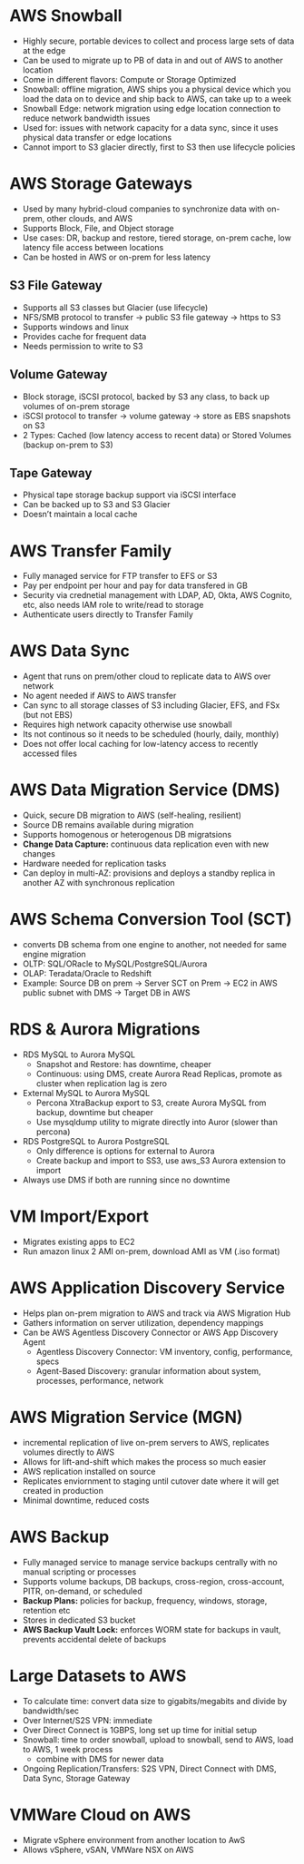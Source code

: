 # AWS Snowball
- Highly secure, portable devices to collect and process large sets of data at the edge
- Can be used to migrate up to PB of data in and out of AWS to another location
- Come in different flavors: Compute or Storage Optimized
- Snowball: offline migration, AWS ships you a physical device which you load the data on to device and ship back to AWS, can take up to a week
- Snowball Edge: network migration using edge location connection to reduce network bandwidth issues
- Used for: issues with network capacity for a data sync, since it uses physical data transfer or edge locations
- Cannot import to S3 glacier directly, first to S3 then use lifecycle policies

# AWS Storage Gateways
- Used by many hybrid-cloud companies to synchronize data with on-prem, other clouds, and AWS
- Supports Block, File, and Object storage
- Use cases: DR, backup and restore, tiered storage, on-prem cache, low latency file access between locations
- Can be hosted in AWS or on-prem for less latency

## S3 File Gateway
- Supports all S3 classes but Glacier (use lifecycle)
- NFS/SMB protocol to transfer -> public S3 file gateway -> https to S3
- Supports windows and linux
- Provides cache for frequent data
- Needs permission to write to S3

## Volume Gateway
- Block storage, iSCSI protocol, backed by S3 any class, to back up volumes of on-prem storage
- iSCSI protocol to transfer -> volume gateway -> store as EBS snapshots on S3
- 2 Types: Cached (low latency access to recent data) or Stored Volumes (backup on-prem to S3)

## Tape Gateway
- Physical tape storage backup support via iSCSI interface
- Can be backed up to S3 and S3 Glacier
- Doesn’t maintain a local cache

# AWS Transfer Family
- Fully managed service for FTP transfer to EFS or S3
- Pay per endpoint per hour and pay for data transfered in GB
- Security via crednetial management with LDAP, AD, Okta, AWS Cognito, etc, also needs IAM role to write/read to storage
- Authenticate users directly to Transfer Family

# AWS Data Sync
- Agent that runs on prem/other cloud to replicate data to AWS over network
- No agent needed if AWS to AWS transfer
- Can sync to all storage classes of S3 including Glacier, EFS, and FSx (but not EBS)
- Requires high network capacity otherwise use snowball
- Its not continous so it needs to be scheduled (hourly, daily, monthly)
- Does not offer local caching for low-latency access to recently accessed files

# AWS Data Migration Service (DMS)
- Quick, secure DB migration to AWS (self-healing, resilient)
- Source DB remains available during migration
- Supports homogenous or heterogenous DB migratsions
- **Change Data Capture:** continuous data replication even with new changes
- Hardware needed for replication tasks
- Can deploy in multi-AZ: provisions and deploys a standby replica in another AZ with synchronous replication

# AWS Schema Conversion Tool (SCT)
- converts DB schema from one engine to another, not needed for same engine migration
- OLTP: SQL/ORacle to MySQL/PostgreSQL/Aurora
- OLAP: Teradata/Oracle to Redshift
- Example: Source DB on prem -> Server SCT on Prem -> EC2 in AWS public subnet with DMS -> Target DB in AWS

# RDS & Aurora Migrations
- RDS MySQL to Aurora MySQL
    - Snapshot and Restore: has downtime, cheaper
    - Continuous: using DMS, create Aurora Read Replicas, promote as cluster when replication lag is zero
- External MySQL to Aurora MySQL
    - Percona XtraBackup export to S3, create Aurora MySQL from backup, downtime but cheaper
    - Use mysqldump utility to migrate directly into Auror (slower than percona)
- RDS PostgreSQL to Aurora PostgreSQL
    - Only difference is options for external to Aurora
    - Create backup and import to SS3, use aws_S3 Aurora extension to import
- Always use DMS if both are running since no downtime

# VM Import/Export
- Migrates existing apps to EC2
- Run amazon linux 2 AMI on-prem, download AMI as VM (.iso format)

# AWS Application Discovery Service
- Helps plan on-prem migration to AWS and track via AWS Migration Hub
- Gathers information on server utilization, dependency mappings
- Can be AWS Agentless Discovery Connector or AWS App Discovery Agent
    - Agentless Discovery Connector:  VM inventory, config, performance, specs
    - Agent-Based Discovery: granular information about system, processes, performance, network

# AWS Migration Service (MGN)
- incremental replication of live on-prem servers to AWS, replicates volumes directly to AWS
- Allows for lift-and-shift which makes the process so much easier
- AWS replication installed on source
- Replicates enviornment to staging until cutover date where it will get created in production
- Minimal downtime, reduced costs

# AWS Backup
- Fully managed service to manage service backups centrally with no manual scripting or processes
- Supports volume backups, DB backups, cross-region, cross-account, PITR, on-demand, or scheduled
- **Backup Plans:** policies for backup, frequency, windows, storage, retention etc
- Stores in dedicated S3 bucket
- **AWS Backup Vault Lock:** enforces WORM state for backups in vault, prevents accidental delete of backups

# Large Datasets to AWS
- To calculate time: convert data size to gigabits/megabits and divide by bandwidth/sec
- Over Internet/S2S VPN: immediate
- Over Direct Connect is 1GBPS, long set up time for initial setup
- Snowball: time to order snowball, upload to snowball, send to AWS, load to AWS, 1 week process
    - combine with DMS for newer data
- Ongoing Replication/Transfers: S2S VPN, Direct Connect with DMS, Data Sync, Storage Gateway

# VMWare Cloud on AWS
- Migrate vSphere environment from another location to AwS
- Allows vSphere, vSAN, VMWare NSX on AWS